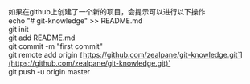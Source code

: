 如果在github上创建了一个新的项目，会提示可以进行以下操作  
echo "# git-knowledge" >> README.md  
git init  
git add README.md  
git commit -m "first commit"  
git remote add origin `[`https://github.com/zealpane/git-knowledge.git`](https://github.com/zealpane/git-knowledge.git)`  
git push -u origin master